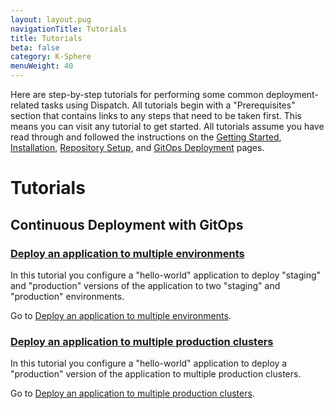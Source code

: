 ```yaml
---
layout: layout.pug
navigationTitle: Tutorials
title: Tutorials
beta: false
category: K-Sphere
menuWeight: 40
---
```


Here are step-by-step tutorials for performing some common deployment-related tasks using Dispatch. All tutorials begin with a "Prerequisites" section that contains links to any steps that need to be taken first. This means you can visit any tutorial to get started. All tutorials assume you have read through and followed the instructions on the [Getting Started](../../getting-started/), [Installation](../../install/), [Repository Setup](../../repo-setup/), and [GitOps Deployment](../rolling-deployment/) pages.

# Tutorials

## Continuous Deployment with GitOps

### [Deploy an application to multiple environments](./deploy-application-to-multiple-environments/)

In this tutorial you configure a "hello-world" application to deploy "staging" and "production" versions of the application to two "staging" and "production" environments.

Go to [Deploy an application to multiple environments](./deploy-application-to-multiple-environments/).

### [Deploy an application to multiple production clusters](./deploy-to-multiple-production-clusters/)

In this tutorial you configure a "hello-world" application to deploy a "production" version of the application to multiple production clusters.

Go to [Deploy an application to multiple production clusters](./deploy-to-multiple-production-clusters/).
